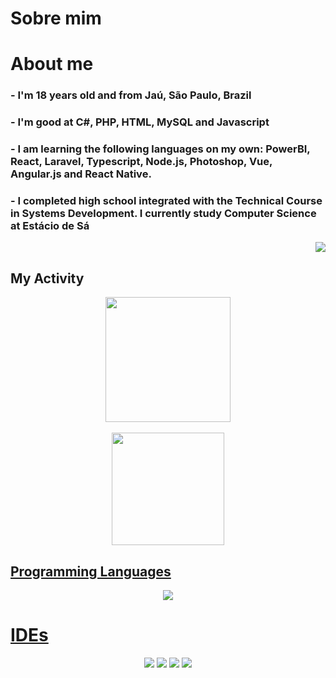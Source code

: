 # Sobre mim
# About me
 ### - I'm 18 years old and from Jaú, São Paulo, Brazil
 ### - I'm good at C#, PHP, HTML, MySQL and Javascript
 ### - I am learning the following languages ​​on my own: PowerBI, React, Laravel, Typescript, Node.js, Photoshop, Vue, Angular.js and React Native.
 ### - I completed high school integrated with the Technical Course in Systems Development.  I currently study Computer Science at Estácio de Sá

 <p align='end'>
  <a href="https://visitorbadge.io/status?path=https%3A%2F%2Fgithub.com%2Fmarcosviniciusjau">
   <img src="https://api.visitorbadge.io/api/visitors?path=https%3A%2F%2Fgithub.com%2Fmarcosviniciusjau&label=Visitors&labelColor=%23697689&countColor=%2361dafb"/>
  </a>
</p>

## My Activity

<div align="center">
  <a href="https://github.com/marcosviniciusjau">
    <img height="200em" src=https://github-readme-streak-stats.herokuapp.com?user=marcosviniciusjau&theme=merko&border_radius=10&"/> <br>
<br>
  <img height="180em" src="https://github-readme-stats.vercel.app/api/top-langs/?username=marcosviniciusjau&layout=compact&langs_count=7&theme=radical"/>
</div>
  

## 

## Programming Languages

<p align="center">
    <img src="https://skillicons.dev/icons?i=cs,css,html,js,php,py,java,dotnet,react,typescript&perline=4" />
</p>
                                                                               
# IDEs
                                                                               
<p align='center'>
  <a href="https://dev.mysql.com/downloads/">
 <img src="https://skillicons.dev/icons?i=mysql"/></a>
    <a href="https://visualstudio.microsoft.com/pt-br/downloads/">
    <img src="https://skillicons.dev/icons?i=visualstudio"/></a>
    <a href="https://visualstudio.microsoft.com/pt-br/downloads/">
   <a href="https://www.adobe.com/br/products/photoshop.html"/>
    <img src="https://skillicons.dev/icons?i=ps"/></a>
    <img src="https://skillicons.dev/icons?i=vscode"/></a>

</p>
